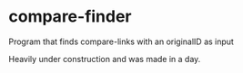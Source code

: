 # compare-finder
Program that finds compare-links with an originalID as input


Heavily under construction and was made in a day.

